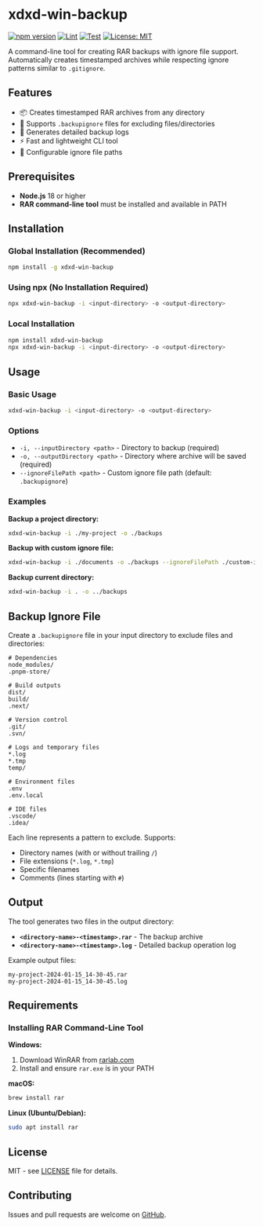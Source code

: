 # xdxd-win-backup

[![npm version](https://img.shields.io/npm/v/xdxd-win-backup.svg)](https://www.npmjs.com/package/xdxd-win-backup)
[![Lint](https://github.com/HristoKolev/xdxd-win-backup/workflows/Lint/badge.svg)](https://github.com/HristoKolev/xdxd-win-backup/actions/workflows/lint.yml)
[![Test](https://github.com/HristoKolev/xdxd-win-backup/workflows/Test/badge.svg)](https://github.com/HristoKolev/xdxd-win-backup/actions/workflows/test.yml)
[![License: MIT](https://img.shields.io/badge/License-MIT-yellow.svg)](https://github.com/HristoKolev/xdxd-win-backup/blob/main/LICENSE)

A command-line tool for creating RAR backups with ignore file support. Automatically creates timestamped archives while respecting ignore patterns similar to `.gitignore`.

## Features

- 📦 Creates timestamped RAR archives from any directory
- 🚫 Supports `.backupignore` files for excluding files/directories
- 📝 Generates detailed backup logs
- ⚡ Fast and lightweight CLI tool
- 🔧 Configurable ignore file paths

## Prerequisites

- **Node.js** 18 or higher
- **RAR command-line tool** must be installed and available in PATH

## Installation

### Global Installation (Recommended)

```bash
npm install -g xdxd-win-backup
```

### Using npx (No Installation Required)

```bash
npx xdxd-win-backup -i <input-directory> -o <output-directory>
```

### Local Installation

```bash
npm install xdxd-win-backup
npx xdxd-win-backup -i <input-directory> -o <output-directory>
```

## Usage

### Basic Usage

```bash
xdxd-win-backup -i <input-directory> -o <output-directory>
```

### Options

- `-i, --inputDirectory <path>` - Directory to backup (required)
- `-o, --outputDirectory <path>` - Directory where archive will be saved (required)
- `--ignoreFilePath <path>` - Custom ignore file path (default: `.backupignore`)

### Examples

**Backup a project directory:**

```bash
xdxd-win-backup -i ./my-project -o ./backups
```

**Backup with custom ignore file:**

```bash
xdxd-win-backup -i ./documents -o ./backups --ignoreFilePath ./custom-ignore.txt
```

**Backup current directory:**

```bash
xdxd-win-backup -i . -o ../backups
```

## Backup Ignore File

Create a `.backupignore` file in your input directory to exclude files and directories:

```
# Dependencies
node_modules/
.pnpm-store/

# Build outputs
dist/
build/
.next/

# Version control
.git/
.svn/

# Logs and temporary files
*.log
*.tmp
temp/

# Environment files
.env
.env.local

# IDE files
.vscode/
.idea/
```

Each line represents a pattern to exclude. Supports:

- Directory names (with or without trailing `/`)
- File extensions (`*.log`, `*.tmp`)
- Specific filenames
- Comments (lines starting with `#`)

## Output

The tool generates two files in the output directory:

- **`<directory-name>-<timestamp>.rar`** - The backup archive
- **`<directory-name>-<timestamp>.log`** - Detailed backup operation log

Example output files:

```
my-project-2024-01-15_14-30-45.rar
my-project-2024-01-15_14-30-45.log
```

## Requirements

### Installing RAR Command-Line Tool

**Windows:**

1. Download WinRAR from [rarlab.com](https://www.rarlab.com/)
2. Install and ensure `rar.exe` is in your PATH

**macOS:**

```bash
brew install rar
```

**Linux (Ubuntu/Debian):**

```bash
sudo apt install rar
```

## License

MIT - see [LICENSE](LICENSE) file for details.

## Contributing

Issues and pull requests are welcome on [GitHub](https://github.com/HristoKolev/xdxd-win-backup).
